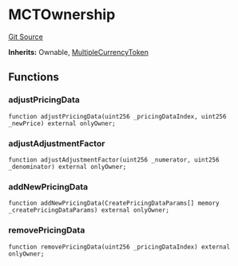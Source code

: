 # MCTOwnership
[Git Source](https://github.com//PermissionlessGames/degen-casino/blob/07e085d78604956185646dcea17b77558172ed4c/src/token/ERC20/extensions/MCTOwnership.sol)

**Inherits:**
Ownable, [MultipleCurrencyToken](/src/token/ERC20/MultipleCurrencyToken.sol/contract.MultipleCurrencyToken.md)


## Functions
### adjustPricingData


```solidity
function adjustPricingData(uint256 _pricingDataIndex, uint256 _newPrice) external onlyOwner;
```

### adjustAdjustmentFactor


```solidity
function adjustAdjustmentFactor(uint256 _numerator, uint256 _denominator) external onlyOwner;
```

### addNewPricingData


```solidity
function addNewPricingData(CreatePricingDataParams[] memory _createPricingDataParams) external onlyOwner;
```

### removePricingData


```solidity
function removePricingData(uint256 _pricingDataIndex) external onlyOwner;
```

